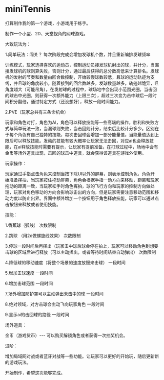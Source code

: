 # miniTennis

打算制作我的第一个游戏，小游戏用于练手。

制作一个小型、2D、天堂视角的网球游戏。

大致玩法为：

1.简单玩法：闯关？ 每次阶段完成会增加发球机个数，并且重新编排发球频率

训练模式，玩家选择喜欢的运动员，控制运动员接发球机射出的球，并计分，当漏接发球机的球则算失败，否则计分，通过最后获得的总分数高低来计算排名。发球机的发射的节奏和数量由回合数控制，开始较慢球数较低，且球的运动轨迹为支线，并且球的角度较小，随着接到的回合数越多，发球数量越多，轨迹越诡异，且角度越大（可能吊角），在发射球的过程中，球场地中会出现小范围光圈，当击回的球击中光圈，则获得一次额外能力（上限三次），超过三次变为击中球后一段时间积分翻倍，通过特定方式（还没想好），释放一段时间能力。



2.PVE（玩家总共有三条命机会）

玩家和角色对打，角色为AI，角色可以释放技能等一些高端的操作，胜利和失败方式与简单玩法一致，当漏球则失败，当击回则计分，结束后比较计分多少。区别在于每个角色有自己独特的技能，每次击回球会增加一部分能量值，当能量值达到上限后可以释放技能。发动的技能有较大概率让玩家无法击回，对应ai也会释放技能，在ai释放技能时需要有提示，让玩家有提前准备。在打球过程中，场地中会有金币等场外道具出现，击回的球击中道具，就会获得该道具在游戏外使用。



玩家操作：

玩家通过手指点击角色来控制当按下除UI以外的屏幕，则表示控制角色，角色开始准备挥拍，当玩家按住拖动屏幕，角色会根据手指一动方向来移动，距离和玩家拖动的距离一致，当玩家松手时角色挥拍，球的飞行方向和玩家的控制方向做处理，玩家对角色移动的方向会影响球击出的方向，但是玩家需要注意移动范围和移动力度以防止出界。界面中额外增加一个按钮用于角色释放技能，玩家可以通过点击按钮来释放或者使用技能。



技能：

1.香蕉球（弧线）   次数限制

2.跳球  （用2d做螺旋线效果）    次数限制

3.停球一段时间后再挥出（玩家击中球后球会停在拍上，玩家可以移动角色到想要击球的区域后进行释放（可以主动挥出，或者等待时间结束自动弹出） 次数限制

4.降低球的移动速度（将整个场景的速度放慢来击球）    一段时间

5.增加击球速度                                                        一段时间

6.增加击球范围                                                       一段时间

7.场外增加防护罩可以主动弹出未击中的球         一段时间

8.绝对领域，对方击球会主动飞向玩家角色         一段时间

9.显示ai的击回球的路径					 一段时间



场外道具：

金币（游戏货币）--- 可以购买解锁角色或者获得一次抽奖机会。



进阶：

增加局域网对战或者蓝牙对战等一些功能。让玩家可以更好的开始玩，随后更新新的游戏玩法。



开始制作，希望这次能够完成。